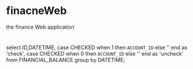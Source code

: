 # finacneWeb
the finance Web application

#
select ID,DATETIME, case CHECKED when 1 then `ACCOUNT_ID` else '' end as 'check', case CHECKED when 0 then `ACCOUNT_ID` else '' end as 'uncheck' from FINANCIAL_BALANCE group by DATETIME;